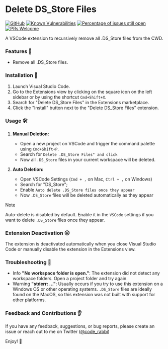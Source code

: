 # Delete DS_Store Files

[![GitHub](https://img.shields.io/github/license/emekaorji/remove-ds_store)](https://github.com/emekaorji/remove-ds_store/blob/master/LICENSE) [![Known Vulnerabilities](https://snyk.io/test/github/emekaorji/remove-ds_store/badge.svg?targetFile=package.json)](https://snyk.io/test/github/emekaorji/remove-ds_store?targetFile=package.json) [![Percentage of issues still open](https://isitmaintained.com/badge/open/emekaorji/remove-ds_store.svg)](http://isitmaintained.com/project/emekaorji/remove-ds_store') [![PRs Welcome](https://img.shields.io/badge/PRs-welcome-brightgreen.svg?style=flat)](http://makeapullrequest.com)

A VSCode extension to recursively remove all .DS_Store files from the CWD.

### Features 📙

- Remove all .DS_Store files.

### Installation 📝

1. Launch Visual Studio Code.
1. Go to the Extensions view by clicking on the square icon on the left sidebar or by using the shortcut `Cmd+Shift+X`.
1. Search for "Delete DS_Store Files" in the Extensions marketplace.
1. Click the "Install" button next to the "Delete DS_Store Files" extension.

### Usage 🛠️

1. **Manual Deletion:**

   - Open a new project on VSCode and trigger the command palette using `Cmd+Shift+P`.
   - Search for `Delete .DS_Store Files" and click`
   - Now all `.DS_Store` files in your current workspace will be deleted.

2. **Auto Deletion:**
   - Open VSCode Settings (`Cmd + ,` on Mac, `Ctrl + ,` on Windows)
   - Search for "DS_Store";
   - Enable `Auto delete .DS_Store files once they appear`
   - Now `.DS_Store` files will be deleted automatically as they appear

> [!NOTE]
> Auto-delete is disabled by default. Enable it in the `VSCode` settings if you want to delete `.DS_Store` files once they appear.

### Extension Deactivation 😔

The extension is deactivated automatically when you close Visual Studio Code or manually disable the extension in the Extensions view.

### Troubleshooting 🐛

- Info **"No workspace folder is open."**: The extension did not detect any workspace folders. Open a project folder and try again.
- Warning **"stderr: ..."**: Usually occurs if you try to use this extension on a Windows OS or other operating systems. `.DS_Store` files are ideally found on the MacOS, so this extension was not built with support for other platforms.

### Feedback and Contributions 👂

If you have any feedback, suggestions, or bug reports, please create an issue or reach out to me on Twitter ([@code_rabbi](https://x.com/code_rabbi))

Enjoy! 💙
